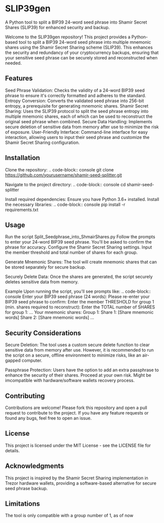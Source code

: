 # SLIP39gen
A Python tool to split a BIP39 24-word seed phrase into Shamir Secret Shares (SLIP39) for enhanced security and backup.


Welcome to the SLIP39gen repository! This project provides a Python-based tool to split a BIP39 24-word seed phrase into multiple mnemonic shares using the Shamir Secret Sharing scheme (SLIP39). This enhances the security and redundancy of your cryptocurrency backups, ensuring that your sensitive seed phrase can be securely stored and reconstructed when needed.

Features
--------
Seed Phrase Validation: Checks the validity of a 24-word BIP39 seed phrase to ensure it's correctly formatted and adheres to the standard.
Entropy Conversion: Converts the validated seed phrase into 256-bit entropy, a prerequisite for generating mnemonic shares.
Shamir Secret Sharing: Uses the SLIP39 protocol to split the seed phrase entropy into multiple mnemonic shares, each of which can be used to reconstruct the original seed phrase when combined.
Secure Data Handling: Implements secure deletion of sensitive data from memory after use to minimize the risk of exposure.
User-Friendly Interface: Command-line interface for easy interaction, allowing users to input their seed phrase and customize the Shamir Secret Sharing configuration.

Installation
------------
Clone the repository:
.. code-block:: console
    git clone https://github.com/yourusername/shamir-seed-splitter.git

Navigate to the project directory:
.. code-block:: console
    cd shamir-seed-splitter

Install required dependencies: Ensure you have Python 3.6+ installed. Install the necessary libraries:
.. code-block:: console
    pip install -r requirements.txt

Usage
-----
Run the script Split_Seedphrase_into_ShmairShares.py
Follow the prompts to enter your 24-word BIP39 seed phrase. You'll be asked to confirm the phrase for accuracy.
Configure the Shamir Secret Sharing settings. Input the member threshold and total number of shares for each group.

Generate Mnemonic Shares: The tool will create mnemonic shares that can be stored separately for secure backup.

Securely Delete Data: Once the shares are generated, the script securely deletes sensitive data from memory.

Example
Upon running the script, you'll see prompts like:
.. code-block:: console
    Enter your BIP39 seed phrase (24 words):
    Please re-enter your BIP39 seed phrase to confirm:
    Enter the member THRESHOLD for group 1 (min. shares required to reconstruct):
    Enter the TOTAL number of SHARES for group 1:
    ...
    Your mnemonic shares:
     Group 1:
       Share 1: [Share mnemonic words]
       Share 2: [Share mnemonic words]
    ...

Security Considerations
-----------------------
Secure Deletion: The tool uses a custom secure delete function to clear sensitive data from memory after use. However, it is recommended to run the script on a secure, offline environment to minimize risks, like an air-gapped computer.

Passphrase Protection: Users have the option to add an extra passphrase to enhance the security of their shares. Proceed at your own risk. Might be imcompatible with hardware/software wallets recovery process.

Contributing
------------
Contributions are welcome! Please fork this repository and open a pull request to contribute to the project. If you have any feature requests or found any bugs, feel free to open an issue.

License
-------
This project is licensed under the MIT License - see the LICENSE file for details.

Acknowledgments
---------------
This project is inspired by the Shamir Secret Sharing implementation in Trezor hardware wallets, providing a software-based alternative for secure seed phrase backup.

Limitations
-----------
The tool is only compatible with a group number of 1, as of now
